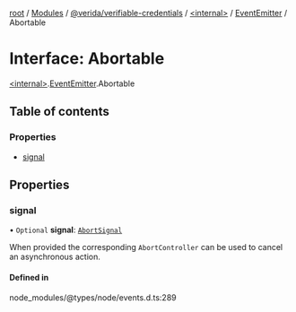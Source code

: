 [root](../README.md) / [Modules](../modules.md) / [@verida/verifiable-credentials](../modules/verida_verifiable_credentials.md) / [<internal\>](../modules/verida_verifiable_credentials._internal_.md) / [EventEmitter](../modules/verida_verifiable_credentials._internal_.EventEmitter.md) / Abortable

# Interface: Abortable

[<internal\>](../modules/verida_verifiable_credentials._internal_.md).[EventEmitter](../modules/verida_verifiable_credentials._internal_.EventEmitter.md).Abortable

## Table of contents

### Properties

- [signal](verida_verifiable_credentials._internal_.EventEmitter.Abortable.md#signal)

## Properties

### signal

• `Optional` **signal**: [`AbortSignal`](../modules/verida_verifiable_credentials._internal_.md#abortsignal)

When provided the corresponding `AbortController` can be used to cancel an asynchronous action.

#### Defined in

node_modules/@types/node/events.d.ts:289
